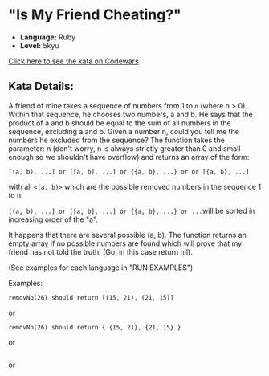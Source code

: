 # "Is My Friend Cheating?"

* **Language:** Ruby
* **Level:**    5kyu

[Click here to see the kata on Codewars](https://www.codewars.com/kata/5547cc7dcad755e480000004)

## Kata Details:

A friend of mine takes a sequence of numbers from 1 to `n` (where n > 0).
Within that sequence, he chooses two numbers, a and b.
He says that the product of a and b should be equal to the sum of all numbers in the sequence, excluding a and b.
Given a number n, could you tell me the numbers he excluded from the sequence?
The function takes the parameter: n (don't worry, n is always strictly greater than 0 and small enough so we shouldn't have overflow) and returns an array of the form:

    [(a, b), ...] or [[a, b], ...] or {{a, b}, ...} or or [{a, b}, ...]

with all `<(a, b)>` which are the possible removed numbers in the sequence 1 to n.

`[(a, b), ...] or [[a, b], ...] or {{a, b}, ...} or ...`will be sorted in increasing order of the "a".

It happens that there are several possible (a, b). The function returns an empty array if no possible numbers are found which will prove that my friend has not told the truth! (Go: in this case return nil).

(See examples for each language in "RUN EXAMPLES")

Examples:

    removNb(26) should return [(15, 21), (21, 15)]

or

    removNb(26) should return { {15, 21}, {21, 15} }
    
or

```removeNb(26) should return [[15, 21], [21, 15]]
```
or

```removNb(26) should return [ {15, 21}, {21, 15} ]
```
